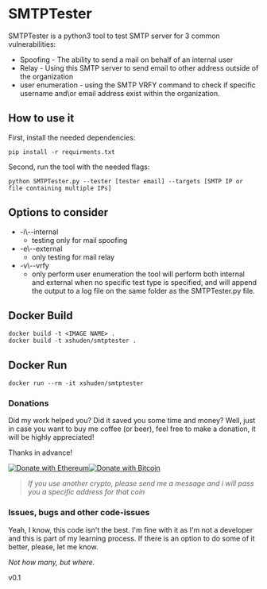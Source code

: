 # SMTPTester

SMTPTester is a python3 tool to test SMTP server for 3 common vulnerabilities:
* Spoofing - The ability to send a mail on behalf of an internal user
* Relay - Using this SMTP server to send email to other address outside of the organization
* user enumeration - using the SMTP VRFY command to check if specific username and\or email address exist within the organization.

## How to use it
First, install the needed dependencies:
```
pip install -r requirments.txt
```
Second, run the tool with the needed flags:
```
python SMTPTester.py --tester [tester email] --targets [SMTP IP or file containing multiple IPs]
```

## Options to consider
* -i\\--internal
  * testing only for mail spoofing
* -e\\--external
  * only testing for mail relay
* -v\\--vrfy
  * only perform user enumeration
the tool will perform both internal and external when no specific test type is specified, and will append the output to a log file on the same folder as the SMTPTester.py file. 

## Docker Build
```
docker build -t <IMAGE NAME> .
docker build -t xshuden/smtptester .
```

## Docker Run
```
docker run --rm -it xshuden/smtptester
```


### Donations
Did my work helped you? Did it saved you some time and money?
Well, just in case you want to buy me coffee (or beer), feel free to make a donation, it will be highly appreciated!

Thanks in advance!

[![Donate with Ethereum](https://en.cryptobadges.io/badge/big/0xC1c9F71cb7845D7c3254Fa6b8b968ceDb5FA1bBE)](https://en.cryptobadges.io/donate/0xC1c9F71cb7845D7c3254Fa6b8b968ceDb5FA1bBE)[![Donate with Bitcoin](https://en.cryptobadges.io/badge/big/1Nkqjt7fZ8NDJdeRKZcGKUQREoaSyLhvde)](https://en.cryptobadges.io/donate/1Nkqjt7fZ8NDJdeRKZcGKUQREoaSyLhvde)
>_If you use another crypto, please send me a message and i will pass you a specific address for that coin_

### Issues, bugs and other code-issues
Yeah, I know, this code isn't the best. I'm fine with it as I'm not a developer and this is part of my learning process.
If there is an option to do some of it better, please, let me know.

_Not how many, but where._

v0.1

